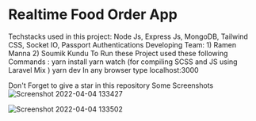 # Realtime Food Order App
Techstacks used in this project: Node Js, Express Js, MongoDB, Tailwind CSS, Socket IO, Passport Authentications
Developing Team: 1) Ramen Manna 2) Soumik Kundu 
To Run these Project used these following Commands :
yarn install
yarn watch (for compiling SCSS and JS using Laravel Mix )
yarn dev
In any browser type localhost:3000

Don't Forget to give a star in this repository
Some Screenshots ![Screenshot 2022-04-04 133427](https://user-images.githubusercontent.com/58328935/161501745-863d8085-ae10-4ee4-8b39-6844b985b0ed.png)



![Screenshot 2022-04-04 133502](https://user-images.githubusercontent.com/58328935/161501781-c0bbdb98-35b0-4d0a-a760-66c8c0a19812.png)
